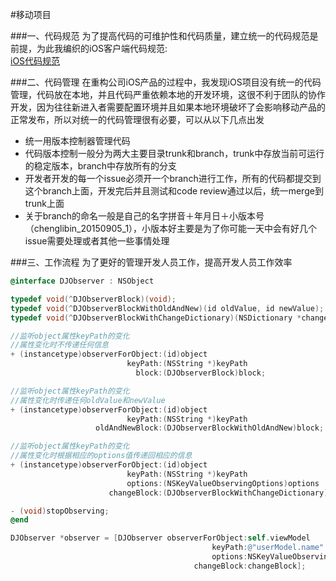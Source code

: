 #移动项目

###一、代码规范
为了提高代码的可维护性和代码质量，建立统一的代码规范是前提，为此我编织的iOS客户端代码规范:<br>
<a href="./README.md">iOS代码规范</a>

###二、代码管理
在重构公司iOS产品的过程中，我发现iOS项目没有统一的代码管理，代码放在本地，并且代码严重依赖本地的开发环境，这很不利于团队的协作开发，因为往往新进入者需要配置环境并且如果本地环境破坏了会影响移动产品的正常发布，所以对统一的代码管理很有必要，可以从以下几点出发<br>
* 统一用版本控制器管理代码
* 代码版本控制一般分为两大主要目录trunk和branch，trunk中存放当前可运行的稳定版本，branch中存放所有的分支
* 开发者开发的每一个issue必须开一个branch进行工作，所有的代码都提交到这个branch上面，开发完后并且测试和code review通过以后，统一merge到trunk上面
* 关于branch的命名一般是自己的名字拼音＋年月日＋小版本号（chenglibin_20150905_1），小版本好主要是为了你可能一天中会有好几个issue需要处理或者其他一些事情处理

###三、工作流程
为了更好的管理开发人员工作，提高开发人员工作效率


```objective-c
@interface DJObserver : NSObject

typedef void(^DJObserverBlock)(void);
typedef void(^DJObserverBlockWithOldAndNew)(id oldValue, id newValue);
typedef void(^DJObserverBlockWithChangeDictionary)(NSDictionary *change);

//监听object属性keyPath的变化
//属性变化时不传递任何信息
+ (instancetype)observerForObject:(id)object
                          keyPath:(NSString *)keyPath
                            block:(DJObserverBlock)block;

//监听object属性keyPath的变化
//属性变化时传递任何oldValue和newValue
+ (instancetype)observerForObject:(id)object
                          keyPath:(NSString *)keyPath
                   oldAndNewBlock:(DJObserverBlockWithOldAndNew)block;

//监听object属性keyPath的变化
//属性变化时根据相应的options值传递回相应的信息
+ (instancetype)observerForObject:(id)object
                          keyPath:(NSString *)keyPath
                          options:(NSKeyValueObservingOptions)options
                      changeBlock:(DJObserverBlockWithChangeDictionary)block;

- (void)stopObserving;
@end

DJObserver *observer = [DJObserver observerForObject:self.viewModel
                                             keyPath:@"userModel.name"
                                             options:NSKeyValueObservingOptionNew
                                         changeBlock:changeBlock];
```
